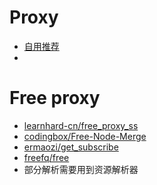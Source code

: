 # Proxy
*  [自用推荐](https://b.luxury/waf/jCVu3VGrFlVgAcjk2)
*  
# Free proxy
*  [learnhard-cn/free_proxy_ss](https://github.com/learnhard-cn/free_proxy_ss)
*  [codingbox/Free-Node-Merge](https://github.com/codingbox/Free-Node-Merge)
*  [ermaozi/get_subscribe](https://github.com/ermaozi/get_subscribe)
*  [freefq/free](https://github.com/freefq/free)
* 部分解析需要用到资源解析器
